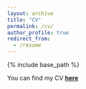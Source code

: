 ```yaml
---
layout: archive
title: "CV"
permalink: /cv/
author_profile: true
redirect_from:
  - /resume
---
```


{% include base_path %}

You can find my CV [**here**](https://drive.google.com/file/d/1JbbnoybLzEzApcaKkR9xpzUUUzfLjTg8/view?usp=sharing)
